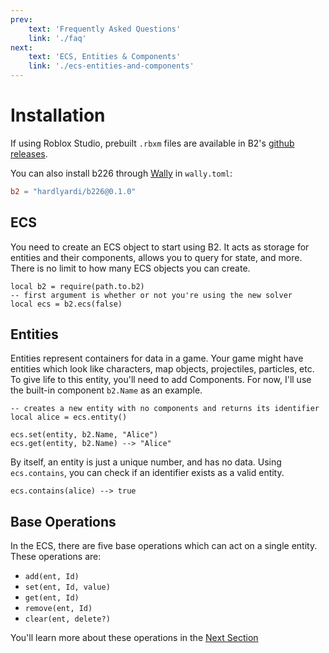 ```yaml
---
prev:
    text: 'Frequently Asked Questions'
    link: './faq'
next:
    text: 'ECS, Entities & Components'
    link: './ecs-entities-and-components'
---
```

# Installation

If using Roblox Studio, prebuilt `.rbxm` files are available in B2's <a href="https://github.com/hardlyardi/b226/releases" target="_blank">github releases</a>.

You can also install b226 through <a href="https://wally.run/" target="_blank">Wally</a> in `wally.toml`:

```toml
b2 = "hardlyardi/b226@0.1.0"
```

## ECS

You need to create an ECS object to start using B2. It acts as storage for entities and their components, allows you to
query for state, and more. There is no limit to how many ECS objects you can create.

```luau
local b2 = require(path.to.b2)
-- first argument is whether or not you're using the new solver
local ecs = b2.ecs(false)
```

## Entities

Entities represent containers for data in a game. Your game might have entities which look like characters, map objects,
projectiles, particles, etc. To give life to this entity, you'll need to add Components. For now, I'll use the built-in
component `b2.Name` as an example.

```luau
-- creates a new entity with no components and returns its identifier
local alice = ecs.entity()

ecs.set(entity, b2.Name, "Alice")
ecs.get(entity, b2.Name) --> "Alice"
```

By itself, an entity is just a unique number, and has no data. Using `ecs.contains`, you can check if an identifier
exists as a valid entity.

```luau
ecs.contains(alice) --> true
```

## Base Operations

In the ECS, there are five base operations which can act on a single entity. These operations are:

- `add(ent, Id)`
- `set(ent, Id, value)`
- `get(ent, Id)`
- `remove(ent, Id)`
- `clear(ent, delete?)`

You'll learn more about these operations in the [Next Section](./ecs-entities-and-components.md)
